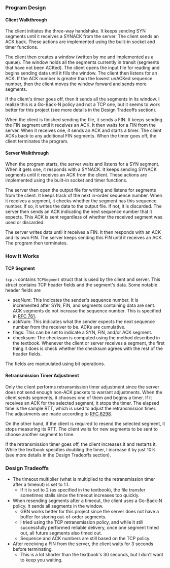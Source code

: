 ### Program Design
#### Client Walkthrough
The client initiates the three-way handshake. It keeps sending SYN segments until it receives a SYNACK from the server.
The client sends an ACK back. These actions are implemented using the built-in socket and timer functions.

The client then creates a window (written by me and implemented as a queue). The window holds all the segments currently in transit (segments that
have not been ACKed). The client opens the input file for reading and begins sending data until it fills the window. The client then
listens for an ACK. If the ACK number is greater than the lowest unACKed sequence number, then the client moves the window
forward and sends more segments.

If the client's timer goes off, then it sends all the segments in its window. I realize this is a Go-Back-N policy and not
a TCP one, but it seems to work better for this project (see more details in the Design Tradeoffs section).

When the client is finished sending the file, it sends a FIN. It keeps sending the FIN segment until it receives an
ACK. It then waits for a FIN from the server. When it receives one, it sends an ACK and starts a timer. The client
ACKs back to any additional FIN segments. When the timer goes off, the client terminates the program.

#### Server Walkthrough
When the program starts, the server waits and listens for a SYN segment. When it gets one, it responds with a SYNACK.
It keeps sending SYNACK segments until it receives an ACK from the client. These actions are implemented using the built-in socket and timer functions.

The server then open the output file for writing and listens for segments from the client. It keeps track of the next in-order sequence number.
When it receives a segment, it checks whether the segment has this sequence number. If so, it writes the data to the output file.
If not, it is discarded. The server then sends an ACK indicating the next sequence number that it expects. This ACK is sent regardless of whether
the received segment was used or discarded.

The server writes data until it receives a FIN. It then responds with an ACK and its own FIN. The server keeps sending this
FIN until it receives an ACK. The program then terminates.

### How It Works
#### TCP Segment
`tcp.h` contains `TCPSegment` struct that is used by the client and server. This struct contains TCP header fields and the
segment's data. Some notable header fields are
- seqNum: This indicates the sender's sequence number. It is incremented after SYN, FIN, and segments containing data are sent.
ACK segments do not increase the sequence number. This is specified in [RFC 761](https://www.ietf.org/rfc/rfc761.html).
- ackNum: This indicates what the sender expects the next sequence number from the receiver to be. ACKs are cumulative.
- flags: This can be set to indicate a SYN, FIN, and/or ACK segment.
- checksum: The checksum is computed using the method described in the textbook. Whenever the client or server receives a segment,
the first thing it does is check whether the checksum agrees with the rest of the header fields.

The fields are manipulated using bit operations.

#### Retransmission Timer Adjustment
Only the client performs retransmission timer adjustment since the server does not send enough non-ACK packets to warrant adjustments.
When the client sends segments, it chooses one of them and begins a timer. If it receives an ACK for the selected segment, it 
stops the timer. The elapsed time is the sample RTT, which is used to adjust the retransmission timer. The adjustments are made
according to [RFC 6298](https://www.rfc-editor.org/rfc/rfc6298).

On the other hand, if the client is required to resend the selected segment, it stops measuring its RTT. The client waits for
new segments to be sent to choose another segment to time.

If the retransmission timer goes off, the client increases it and restarts it. While the textbook specifies doubling the timer,
I increase it by just 10% (see more details in the Design Tradeoffs section). 

### Design Tradeoffs
- The timeout multiplier (what is multiplied to the retransmission timer after a timeout) is set to 1.1. 
  - If it is set to 2 (as specified in the textbook), the file transfer sometimes stalls since the timeout increases too quickly.
- When resending segments after a timeout, the client uses a Go-Back-N policy. It sends all segments in the window.
  - GBN works better for this project since the server does not have a buffer for storing out-of-order segments. 
  - I tried using the TCP retransmission policy, and while it still successfully performed reliable delivery, once one segment timed out, all future segments also timed out.
  - Sequence and ACK numbers are still based on the TCP policy.
- After receiving a FIN from the server, the client waits for 3 seconds before terminating.
  - This is a lot shorter than the textbook's 30 seconds, but I don't want to keep you waiting.
